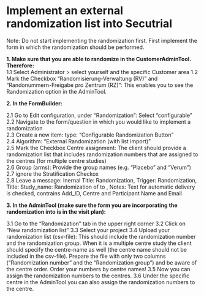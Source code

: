 # Implement an external randomization list into Secutrial

Note: Do not start implementing the randomization first. First implement the form in which the randomization should be performed.

**1. Make sure that you are able to randomize in the CustomerAdminTool. Therefore:**  
    1.1 Select Administrator > select yourself and the specific Customer area
    1.2 Mark the Checkbox “Randomisierung-Verwaltung (RV)” and “Randonummern-Freigabe pro Zentrum (RZ)”: This enables you to see the Randomization option in the AdminTool.
    
**2. In the FormBuilder:**

   2.1 Go to Edit configuration, under “Randomization”: Select “configurable”  
   2.2 Navigate to the form/question in which you would like to implement a randomization  
   2.3 Create a new item: type: “Configurable Randomization Button”  
   2.4 Algorithm: “External Randomization (with list import)”  
   2.5 Mark the Checkbox Centre assignment: The client should provide a randomization list that includes randomization numbers that are assigned to the centres (for multiple centre studies)  
   2.6 Group (arms): Provide the group names (e.g. “Placebo” and “Verum”)  
   2.7 ignore the Stratification Checkox  
   2.8 Leave a message: Inernal Title: Randomization, Trigger: Randomization, Title: Study_name: Randomization of <ADD-ID> to <RANDOM>, Notes: Text for automatic delivery is checked, contrains Add_ID, Centre and Participant Name and Email  

**3. In the AdminTool (make sure the form you are incorporating the randomization into is in the visit plan):**

  3.1 Go to the “Randomization” tab in the upper right corner
  3.2 Click on “New randomization list”
  3.3 Select your project
  3.4 Upload your randomization list (csv-file): This should include the randomization number and the randomization group. When it is a multiple centre study the client should specify the centre-name as well (the centre name should not be included in the csv-file). Prepare the file with only two columns (“Randomization number” and the “Randomization group”) and be aware of the centre order. Order your numbers by centre names! 
  3.5 Now you can assign the randomization numbers to the centres. 
  3.6 Under the specific centre in the AdminTool you can also assign the randomization numbers to the centre.
     
